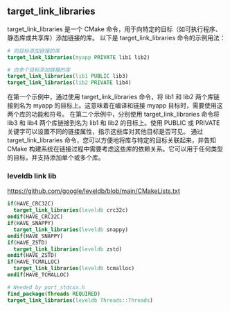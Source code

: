 ## target_link_libraries
target_link_libraries 是一个 CMake 命令，用于向特定的目标（如可执行程序、静态库或共享库）添加链接的库。
以下是 target_link_libraries 命令的示例用法：
```CMake
# 向目标添加链接的库
target_link_libraries(myapp PRIVATE lib1 lib2)

# 向多个目标添加链接的库
target_link_libraries(lib1 PUBLIC lib3)
target_link_libraries(lib2 PRIVATE lib4)
```
在第一个示例中，通过使用 target_link_libraries 命令，将 lib1 和 lib2 两个库链接到名为 myapp 的目标上。这意味着在编译和链接 myapp 目标时，需要使用这两个库的功能和符号。
在第二个示例中，分别使用 target_link_libraries 命令将 lib3 和 lib4 两个库链接到名为 lib1 和 lib2 的目标上。使用 PUBLIC 或 PRIVATE 关键字可以设置不同的链接属性，指示这些库对其他目标是否可见。
通过 target_link_libraries 命令，您可以方便地将库与特定的目标关联起来，并告知 CMake 构建系统在链接过程中需要考虑这些库的依赖关系。它可以用于任何类型的目标，并支持添加单个或多个库。

### leveldb link lib
https://github.com/google/leveldb/blob/main/CMakeLists.txt
```CMake
if(HAVE_CRC32C)
  target_link_libraries(leveldb crc32c)
endif(HAVE_CRC32C)
if(HAVE_SNAPPY)
  target_link_libraries(leveldb snappy)
endif(HAVE_SNAPPY)
if(HAVE_ZSTD)
  target_link_libraries(leveldb zstd)
endif(HAVE_ZSTD)
if(HAVE_TCMALLOC)
  target_link_libraries(leveldb tcmalloc)
endif(HAVE_TCMALLOC)

# Needed by port_stdcxx.h
find_package(Threads REQUIRED)
target_link_libraries(leveldb Threads::Threads)
```